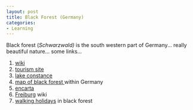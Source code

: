 ```yaml
---
layout: post
title: Black Forest (Germany)
categories:
- Learning
---
```



Black forest (_Schwarzwald)_ is the south western part of Germany... really beautiful nature... some links...

1. [wiki](http://en.wikipedia.org/wiki/Black_Forest)
2. [tourism site](http://www.blackforest-tourism.com/)
3. [lake constance](http://en.wikipedia.org/wiki/Lake_Constance)
4. [map of black forest ](http://www.germany.co.uk/upload/website_pictures/map_regions/black_forest_over.gif)within Germany
5. [encarta](http://encarta.msn.com/encyclopedia_761569461/black_forest.html)
6. [Freiburg](http://en.wikipedia.org/wiki/Freiburg) wiki
7. [walking holidays](http://www.walking-in-germany.co.uk/forest.htm) in black forest

